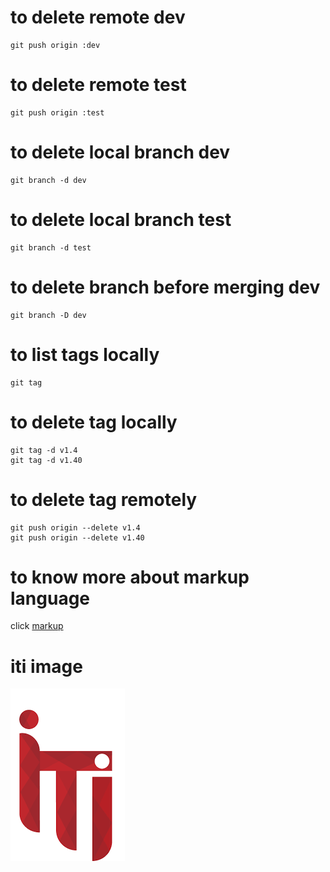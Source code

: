 # to delete remote dev
```
git push origin :dev
```
# to delete remote test
```
git push origin :test
```
# to delete local branch dev
```
git branch -d dev
```
# to delete local branch test
```
git branch -d test
```

# to delete branch before merging dev
```
git branch -D dev
```
# to list tags locally
```
git tag
```
# to delete tag locally
```
git tag -d v1.4
git tag -d v1.40
```
# to delete tag remotely
```
git push origin --delete v1.4
git push origin --delete v1.40
```
# to know more about markup language
click [markup](https://commonmark.org/help/tutorial/)
# iti image
![](https://github.com/yasminekamal/branches/blob/main/images/index.png)


